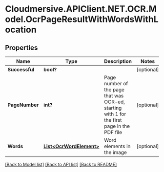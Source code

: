 # Cloudmersive.APIClient.NET.OCR.Model.OcrPageResultWithWordsWithLocation
## Properties

Name | Type | Description | Notes
------------ | ------------- | ------------- | -------------
**Successful** | **bool?** |  | [optional] 
**PageNumber** | **int?** | Page number of the page that was OCR-ed, starting with 1 for the first page in the PDF file | [optional] 
**Words** | [**List&lt;OcrWordElement&gt;**](OcrWordElement.md) | Word elements in the image | [optional] 

[[Back to Model list]](../README.md#documentation-for-models) [[Back to API list]](../README.md#documentation-for-api-endpoints) [[Back to README]](../README.md)

